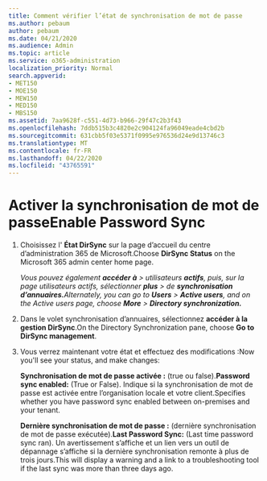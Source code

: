```yaml
---
title: Comment vérifier l’état de synchronisation de mot de passe
ms.author: pebaum
author: pebaum
ms.date: 04/21/2020
ms.audience: Admin
ms.topic: article
ms.service: o365-administration
localization_priority: Normal
search.appverid:
- MET150
- MOE150
- MEW150
- MED150
- MBS150
ms.assetid: 7aa9628f-c551-4d73-b966-29f47c2b3f43
ms.openlocfilehash: 7ddb515b3c4820e2c904124fa96049eade4cbd2b
ms.sourcegitcommit: 631cbb5f03e5371f0995e976536d24e9d13746c3
ms.translationtype: MT
ms.contentlocale: fr-FR
ms.lasthandoff: 04/22/2020
ms.locfileid: "43765591"
---
```

# <a name="enable-password-sync"></a><span data-ttu-id="0dd16-102">Activer la synchronisation de mot de passe</span><span class="sxs-lookup"><span data-stu-id="0dd16-102">Enable Password Sync</span></span>

1.  <span data-ttu-id="0dd16-103">Choisissez l' **État DirSync** sur la page d’accueil du centre d’administration 365 de Microsoft.</span><span class="sxs-lookup"><span data-stu-id="0dd16-103">Choose **DirSync Status** on the Microsoft 365 admin center home page.</span></span> 
    
     <span data-ttu-id="0dd16-104">*Vous pouvez également **accéder à** \> utilisateurs **actifs**, puis, sur la page utilisateurs actifs, sélectionner **plus** \> de **synchronisation d’annuaires.***</span><span class="sxs-lookup"><span data-stu-id="0dd16-104">*Alternately, you can go to **Users** \> **Active users**, and on the Active users page, choose **More** \> **Directory synchronization.***</span></span> 
    
2. <span data-ttu-id="0dd16-105">Dans le volet synchronisation d’annuaires, sélectionnez **accéder à la gestion DirSync**.</span><span class="sxs-lookup"><span data-stu-id="0dd16-105">On the Directory Synchronization pane, choose **Go to DirSync management**.</span></span> 
    
3. <span data-ttu-id="0dd16-106">Vous verrez maintenant votre état et effectuez des modifications :</span><span class="sxs-lookup"><span data-stu-id="0dd16-106">Now you'll see your status, and make changes:</span></span>
    
    <span data-ttu-id="0dd16-107">**Synchronisation de mot de passe activée :** (true ou false).</span><span class="sxs-lookup"><span data-stu-id="0dd16-107">**Password sync enabled:** (True or False).</span></span> <span data-ttu-id="0dd16-108">Indique si la synchronisation de mot de passe est activée entre l’organisation locale et votre client.</span><span class="sxs-lookup"><span data-stu-id="0dd16-108">Specifies whether you have password sync enabled between on-premises and your tenant.</span></span> 
    
    <span data-ttu-id="0dd16-109">**Dernière synchronisation de mot de passe :** (dernière synchronisation de mot de passe exécutée).</span><span class="sxs-lookup"><span data-stu-id="0dd16-109">**Last Password Sync:** (Last time password sync ran).</span></span> <span data-ttu-id="0dd16-110">Un avertissement s’affiche et un lien vers un outil de dépannage s’affiche si la dernière synchronisation remonte à plus de trois jours.</span><span class="sxs-lookup"><span data-stu-id="0dd16-110">This will display a warning and a link to a troubleshooting tool if the last sync was more than three days ago.</span></span> 
    

